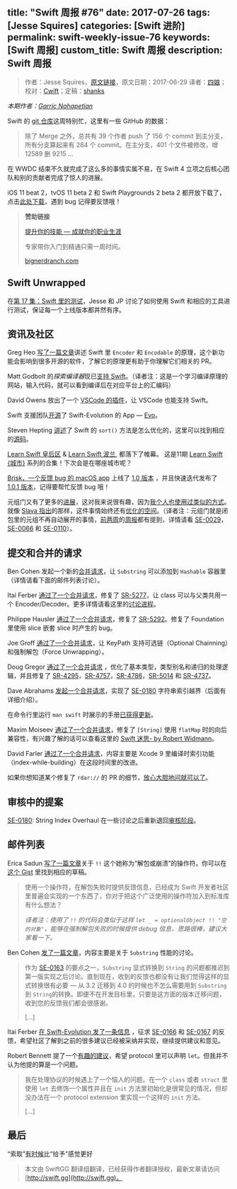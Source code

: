 title: "Swift 周报 #76"
date: 2017-07-26
tags: [Jesse Squires]
categories: [Swift 进阶]
permalink: swift-weekly-issue-76
keywords: [Swift 周报]
custom_title: Swift 周报
description: Swift 周报
---
> 作者：Jesse Squires，[原文链接](https://swiftweekly.github.io/issue-76/)，原文日期：2017-06-29
> 译者：[四娘](https://kemchenj.github.io)；校对：[Cwift](http://weibo.com/277195544)；定稿：[shanks](http://codebuild.me/)
  







<!--此处开始正文-->

*本期作者：[Garric Nahapetian](https://twitter.com/garricn)*

Swift 的 [git 仓库](https://github.com/apple/swift)这周特别忙，这里有一些 GitHub 的数据：

> 除了 Merge 之外，总共有 39 个作者 push 了 156 个 commit 到主分支，所有分支算起来有 284 个 commit。在主分支，401 个文件被修改，增 12589 删 9215 …

在 WWDC 结束不久就完成了这么多的事情实属不易，在 Swift 4 立项之后核心团队和别的贡献者完成了惊人的进展。

<!--more-->

iOS 11 beat 2，tvOS 11 beta 2 和 Swift Playgrounds 2 beta 2 都开放下载了，点击[此处下载](https://developer.apple.com/download/)，遇到 bug 记得要反馈哦！

> **赞助链接**
> 
> [提升你的技能 — 成就你的职业生涯](http://www2.bignerdranch.com/l/299472/2017-06-21/8rxl/?utm_campaign=Swift_Weekly_Brief&utm_medium=email_web&utm_source=Swift_Weekly_Brief_76)
> 
> 专家带你入门到精通只需一周时间。
> 
> [bignerdranch.com](http://www2.bignerdranch.com/l/299472/2017-06-21/8rxl/?utm_campaign=Swift_Weekly_Brief&utm_medium=email_web&utm_source=Swift_Weekly_Brief_76)

## Swift Unwrapped

在[第 17 集：Swift 里的测试](https://spec.fm/podcasts/swift-unwrapped/70319)，Jesse 和 JP 讨论了如何使用 Swift 和相应的工具进行测试，保证每一个上线版本都井然有序。

##  资讯及社区

Greg Heo [写了一篇文章](https://swiftunboxed.com/stdlib/json-encoder-encodable/)讲述 Swift 里 `Encoder` 和 `Encodable` 的原理，这个新功能会影响到很多开源的软件，了解它的原理更有助于你理解它们相关的 PR。

Matt Godbolt 的*探索编译器*现已[支持 Swift](https://twitter.com/Catfish_Man/status/877991651548975104)。（译者注：这是一个学习编译原理的网站，输入代码，就可以看到编译后在对应平台上的汇编码）

David Owens 放出了一个 [VSCode 的插件](https://owensd.io/2017/06/02/apous-early-preview/)，让 VSCode 也能支持 Swift。

Swift 支援团队[开源](https://twitter.com/swift_evolution/status/878322333471068160)了 Swift-Evolution 的 App — [Evo](https://itunes.apple.com/us/app/evolution-app/id1210898168?mt=8)。


Steven Hepting [讲述](https://twitter.com/stevenhepting/status/878339681485635585)了 Swift 的 `sort()` 方法是怎么优化的，这里可以找到相应的[源码](https://github.com/apple/swift/blob/02e2bd5380af69948d2324b936bfc61e1454d8ea/stdlib/public/core/Sort.swift.gyb#L232-L301)。

[Learn Swift 皇后区](https://www.meetup.com/Learn-Swift-Queens-Meetup/) & [Learn Swift 波兰](https://www.meetup.com/Learn-Swift-Portland/), 都落下了帷幕。 这是11期  [Learn Swift {城市}](https://wordpress.com/post/swiftcoders.org/178) 系列的合集！下次会是在哪座城市呢？

[Brisk，一个反馈 bug 的 macOS app](https://github.com/br1sk/brisk) 上线了 [1.0 版本](https://github.com/br1sk/brisk/releases/tag/1.0.0) ，并且快速迭代发布了 [1.0.1 版本](https://github.com/br1sk/brisk/releases/tag/1.0.1)，记得要帮忙反馈 bug 哦！

元组门又有了更多的[进展](https://twitter.com/s1ddok/status/879406585939984386)，这对我来说很有趣，因为[我个人也使用过类似的方式](https://github.com/garricn/GGNObservable/blob/master/GGNObservable/Classes/Observable.swift#L53)。就像 [Slava 指出](https://twitter.com/slava_pestov/status/879446070190800896)的那样，这件事情始终还有[优化的空间](https://lists.swift.org/pipermail/swift-evolution/Week-of-Mon-20160307/012299.html)。（译者注：元组门就是闭包里的元组不再自动展开的事情，[前两周](http://swift.gg/2017/07/16/swift_weekly_issue_74/)的[周报](http://swift.gg/2017/07/24/swift-weekly-issue-75/)都有提到，详情请看 [SE-0029](https://github.com/apple/swift-evolution/blob/master/proposals/0029-remove-implicit-tuple-splat.md)，[SE-0066](https://github.com/apple/swift-evolution/blob/master/proposals/0066-standardize-function-type-syntax.md) 和 [SE-0110](https://github.com/apple/swift-evolution/blob/master/proposals/0110-distingish-single-tuple-arg.md)）。

## 提交和合并的请求

Ben Cohen 发起一个新的[合并请求](https://github.com/apple/swift-evolution/pull/728)，让 `Substring` 可以添加到 `Hashable` 容器里（详情请看下面的邮件列表讨论）。

Itai Ferber [通过了一个合并请求](https://github.com/apple/swift/pull/10538)，修复了 [SR-5277](https://bugs.swift.org/browse/SR-5277)，让 class 可以与父类共用一个 Encoder/Decoder。更多详情请看这里的[讨论进程](https://twitter.com/garricn/status/878426105585127425)。

Philippe Hausler [通过了一个合并请求](https://github.com/apple/swift/pull/10584)，修复了 [SR-5292](https://bugs.swift.org/browse/SR-5292)。修复了 Foundation 里使用 slice 嵌套 slice 时产生的 bug。

Joe Groff  [通过了一个合并请求](https://github.com/apple/swift/pull/10556)，让 KeyPath 支持可选链（Optional Chainning）和强制解包（Force Unwrapping）。

Doug Gregor [通过了一个合并请求](https://github.com/apple/swift/pull/10565) ，优化了基本类型，类型别名和递归的处理逻辑，并且修复了 [SR-4295](https://bugs.swift.org/browse/SR-4295)，[SR-4757](https://bugs.swift.org/browse/SR-4757)，[SR-4786](https://bugs.swift.org/browse/SR-4786)，[SR-5014](https://bugs.swift.org/browse/SR-5014) 和 [SR-4737](https://bugs.swift.org/browse/SR-4737)。

Dave Abrahams [发起一个合并请求](https://github.com/apple/swift/pull/9806)，实现了 [SE-0180](https://github.com/apple/swift-evolution/blob/master/proposals/0180-string-index-overhaul.md) 字符串索引越界（后面有详细介绍）。

在命令行里运行 `man swift` 时展示的手册[已获得更新](https://github.com/apple/swift/pull/10241)。

Maxim Moiseev [通过了一个合并请求](https://github.com/apple/swift/pull/9466)，修复了 `[String]` 使用 `flatMap` 时的向后兼容性，有兴趣了解的话可以查看这里的 [Swift 迷思- by Robert Widmann](https://twitter.com/codafi_/status/878330155642396673)。

David Farler [通过了一个合并请求](https://github.com/apple/swift-clang/pull/95)，内容主要是 Xcode 9 里编译时索引功能（index-while-building）在这段时间里的改进。

如果你想知道某个修复了 `rdar://` 的 PR 的细节，[放心大胆地问就可以了](https://twitter.com/garricn/status/879551154316689408)。

## 审核中的提案

[SE-0180](https://github.com/apple/swift-evolution/blob/master/proposals/0180-string-index-overhaul.md): String Index Overhaul 在一些讨论之后重新退回[审核阶段](https://lists.swift.org/pipermail/swift-evolution/Week-of-Mon-20170619/037653.html)。

## 邮件列表

Erica Sadun [写了一篇文章](https://lists.swift.org/pipermail/swift-evolution/Week-of-Mon-20170626/037730.html)关于 `!!` 这个她称为“解包或崩溃”的操作符。你可以在[这个 Gist](https://gist.github.com/erica/423e4b1c63b95c4c90338cdff4939a9b) 里找到相应的草稿。

> 使用一个操作符，在解包失败时提供反馈信息，已经成为 Swift 开发者社区里普遍会实现的一个东西了，你对于把这个广泛使用的操作符加入到标准库有什么想法？
> 
> *译者注：使用了 `!!` 的代码会类似于这样 `let _ = optionalObject !! "空的对象"`，能够在强制解包失败的时候提供 debug 信息，思路很棒，建议大家看一下。*

Ben Cohen [发了一篇文章](https://lists.swift.org/pipermail/swift-evolution/Week-of-Mon-20170626/037776.html)，内容主要是关于 `Substring` 性能的讨论。

> 作为 [SE-0163](https://github.com/apple/swift-evolution/blob/master/proposals/0163-string-revision-1.md) 的要点之一，`Substring` 显式转换到 `String` 的问题都推迟到第一版实现之后讨论。直到现在，收到的反馈也都没有让我们觉得这样的显式转换很有必要 — 从 3.2 迁移到 4.0 的时候也不怎么需要用到   `Substring` 到 `String`的转换。即便不在开发目标里，只要是这方面的版本迁移问题，收到您的反馈我们都会很感谢。
>  
> […]

Itai Ferber [在 Swift-Evolution 发了一条信息](https://lists.swift.org/pipermail/swift-evolution/Week-of-Mon-20170619/037672.html) ，征求 [SE-0166](https://github.com/apple/swift-evolution/blob/master/proposals/0166-swift-archival-serialization.md) 和 [SE-0167](https://github.com/apple/swift-evolution/blob/master/proposals/0167-swift-encoders.md) 的反馈，希望社区了解到之前的很多建议已经被采纳并实现，继续提供建议和意见。

Robert Bennett 提了一个[有趣的建议](https://lists.swift.org/pipermail/swift-evolution/Week-of-Mon-20170619/037676.html)，希望 protocol 里可以声明 `let`。但我并不认为他提的算是一个问题。

> 我在处理协议的时候遇上了一个恼人的问题。在一个 `class` 或者 `struct` 里使用 `let` 去修饰一个属性并且在 `init` 方法里初始化是很常见的情况，但却没办法在一个 protocol extension 里实现一个这样的 `init` 方法。
> 
> […]

## 最后

“索取”[有时候](https://twitter.com/harlanhaskins/status/878499165663240192)比“给予”感觉更好



> 本文由 SwiftGG 翻译组翻译，已经获得作者翻译授权，最新文章请访问 [http://swift.gg](http://swift.gg)。